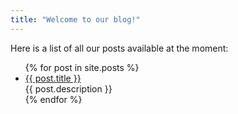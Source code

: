 ```yaml
---
title: "Welcome to our blog!"
---
```


Here is a list of all our posts available at the moment:
<ul>
  {% for post in site.posts %}
    <li>
      <a href="/{{ post.url }}">{{ post.title }}</a><br/>
      {{ post.description }}
</li>
  {% endfor %}
</ul>
